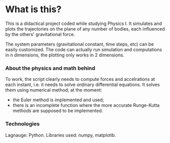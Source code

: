 # What is this?
This is a didactical project coded while studying Physics I. It simulates and plots the trajectories on the plane of any number of bodies, each influenced by the others' gravitational force. 

The system parameters (gravitational constant, time steps, etc) can be easily customized. The code can actually run simulation and computations in n dimensions, the plotting only works in 2 dimensions.

### About the physics and math behind
To work, the script clearly needs to compute forces and accelrations at each instant, i.e. it needs to solve ordinary differential equations. It solves them using numerical method; at the moment:
- the Euler method is implemented and used;
- there is an incomplete function where the more accurate Runge-Kutta methods are supposed to be implemented.

### Technologies
Lagnauge: Python.
Libraries used: numpy, matplotib.
